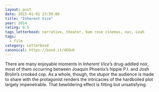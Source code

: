 ```yaml
---
layout: post 
date: 2015-01-01 23:59:00
title: "Inherent Vice"
year: 2014
rating: 0.5
tags_letterboxd: narrative, theater, bam rose cinemas, nyc, Leah
tags:
  - film
category: Letterboxd
canonical: https://boxd.it/4EOuh
---
```


There are many enjoyable moments in <cite>Inherent Vice</cite>’s drug-addled noir, most of them occurring between Joaquin Phoenix’s hippie P.I. and Josh Brolin’s crooked cop. As a whole, though, the stupor the audience is made to share with the protagonist renders the intricacies of the hardboiled plot largely impenetrable. That bewildering effect is fitting but unsatisfying.